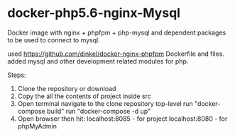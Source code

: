 # docker-php5.6-nginx-Mysql
Docker image with nginx + phpfpm + php-mysql and dependent packages to be used to connect to mysql. 

used https://github.com/dinkel/docker-nginx-phpfpm Dockerfile and files. added mysql and other development related modules for php.


Steps:

1. Clone the repository or download
2. Copy the all the contents of project inside src
3. Open terminal navigate to the clone repository top-level 
	run "docker-compose build"
	run "docker-compose -d up"
4. Open browser then hit:
	 localhost:8085 - for project
	 localhost:8080 - for phpMyAdmin